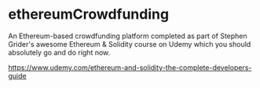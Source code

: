 # ethereumCrowdfunding
An Ethereum-based crowdfunding platform completed as part of Stephen Grider's awesome Ethereum &amp; Solidity course on Udemy which you should absolutely go and do right now.

https://www.udemy.com/ethereum-and-solidity-the-complete-developers-guide
